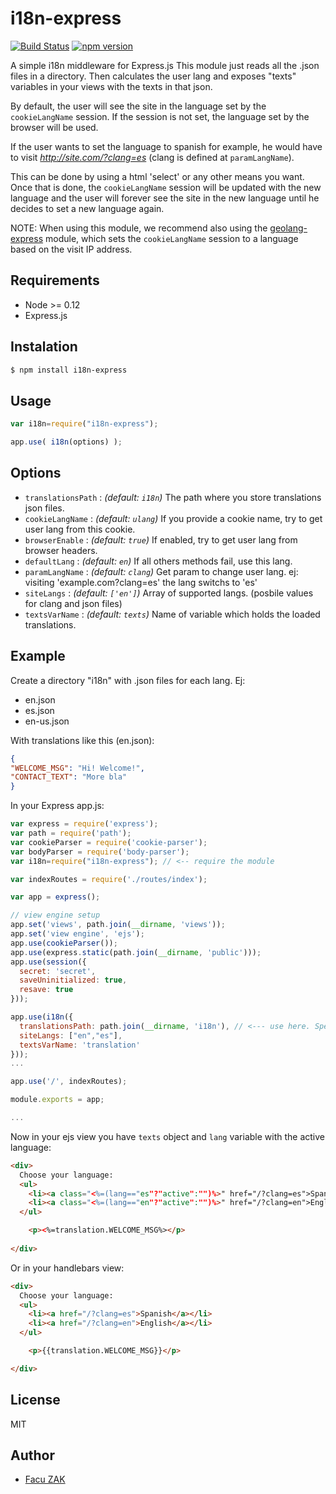 # i18n-express
[![Build Status](https://img.shields.io/travis/koalazak/i18n-express.svg)](https://travis-ci.org/koalazak/i18n-express)
[![npm version](https://badge.fury.io/js/i18n-express.svg)](http://badge.fury.io/js/i18n-express)

A simple i18n middleware for Express.js
This module just reads all the <lang>.json files in a directory. Then calculates the user lang and exposes "texts" variables in your views with the texts in that json. 

By default, the user will see the site in the language set by the `cookieLangName` session. If the session is not set, the language set by the browser will be used.

If the user wants to set the language to spanish for example, he would have to visit *http://site.com/?clang=es* (clang is defined at `paramLangName`).

This can be done by using a html 'select' or any other means you want. Once that is done, the `cookieLangName` session will be updated with the new language and the user will forever see the site in the new language until he decides to set a new language again. 

NOTE: When using this module, we recommend also using the [geolang-express](https://github.com/koalazak/geolang-express) module, which sets the `cookieLangName` session to a language based on the visit IP address. 


## Requirements

  - Node >= 0.12
  - Express.js

## Instalation

```bash
$ npm install i18n-express
```

## Usage

```js
var i18n=require("i18n-express");

app.use( i18n(options) );
```

## Options

- `translationsPath` : *(default: `i18n`)* The path where you store translations json files.
- `cookieLangName` : *(default: `ulang`)* If you provide a cookie name, try to get user lang from this cookie.
- `browserEnable` : *(default: `true`)* If enabled, try to get user lang from browser headers.
- `defaultLang` :  *(default: `en`)* If all others methods fail, use this lang.
- `paramLangName` :  *(default: `clang`)* Get param to change user lang. ej: visiting 'example.com?clang=es' the lang switchs to 'es'
- `siteLangs` :  *(default: `['en']`)* Array of supported langs. (posbile values for clang and json files)
- `textsVarName` : *(default: `texts`)* Name of variable which holds the loaded translations.

## Example


 Create a directory "i18n" with .json files for each lang. Ej:
 - en.json
 - es.json
 - en\-us.json
 
 With translations like this (en.json):

 ```json
 {
 "WELCOME_MSG": "Hi! Welcome!",
 "CONTACT_TEXT": "More bla"
 }
 ```
 

 In your Express app.js:

```javascript
var express = require('express');
var path = require('path');
var cookieParser = require('cookie-parser');
var bodyParser = require('body-parser');
var i18n=require("i18n-express"); // <-- require the module

var indexRoutes = require('./routes/index');

var app = express();

// view engine setup
app.set('views', path.join(__dirname, 'views'));
app.set('view engine', 'ejs');
app.use(cookieParser());
app.use(express.static(path.join(__dirname, 'public')));
app.use(session({
  secret: 'secret',
  saveUninitialized: true,
  resave: true
}));

app.use(i18n({
  translationsPath: path.join(__dirname, 'i18n'), // <--- use here. Specify translations files path.
  siteLangs: ["en","es"],
  textsVarName: 'translation'
}));
...

app.use('/', indexRoutes);

module.exports = app;

...

```

Now in your ejs view you have `texts` object and `lang` variable with the active language:

```html
<div>
  Choose your language:
  <ul>
    <li><a class="<%=(lang=="es"?"active":"")%>" href="/?clang=es">Spanish</a></li>
    <li><a class="<%=(lang=="en"?"active":"")%>" href="/?clang=en">English</a></li>
  </ul> 

	<p><%=translation.WELCOME_MSG%></p>
  
</div>
```

Or in your handlebars view:

```html
<div>
  Choose your language:
  <ul>
    <li><a href="/?clang=es">Spanish</a></li>
    <li><a href="/?clang=en">English</a></li>
  </ul> 

	<p>{{translation.WELCOME_MSG}}</p>

</div>
```

## License

MIT

## Author

  - [Facu ZAK](https://github.com/koalazak) 
